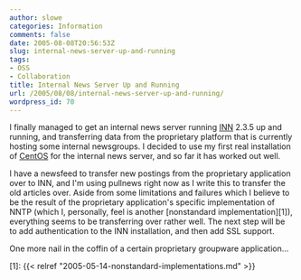 ```yaml
---
author: slowe
categories: Information
comments: false
date: 2005-08-08T20:56:53Z
slug: internal-news-server-up-and-running
tags:
- OSS
- Collaboration
title: Internal News Server Up and Running
url: /2005/08/08/internal-news-server-up-and-running/
wordpress_id: 70
---
```


I finally managed to get an internal news server running [INN](http://www.isc.org/index.pl?/sw/inn/) 2.3.5 up and running, and transferring data from the proprietary platform that is currently hosting some internal newsgroups. I decided to use my first real installation of [CentOS](http://www.centos.org/) for the internal news server, and so far it has worked out well.

I have a newsfeed to transfer new postings from the proprietary application over to INN, and I'm using pullnews right now as I write this to transfer the old articles over. Aside from some limitations and failures which I believe to be the result of the proprietary application's specific implementation of NNTP (which I, personally, feel is another [nonstandard implementation][1]), everything seems to be transferring over rather well. The next step will be to add authentication to the INN installation, and then add SSL support.

One more nail in the coffin of a certain proprietary groupware application...

[1]: {{< relref "2005-05-14-nonstandard-implementations.md" >}}
